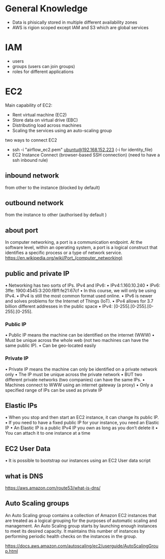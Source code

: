 
# General Knowledge
- Data is phisically stored in multiple different availability zones
- AWS is rigion scoped except IAM and S3 which are global services


# IAM
- users
- groups (users can join groups)
- roles for different applications

# EC2
Main capability of EC2:
- Rent virtual machine (EC2)
- Store data on virtual drive (EBC)
- Distributing load across machines
- Scaling the services using an auto-scaling group

two ways to connect EC2
- ssh -i "airflow_ec2.pem" ubuntu@192.168.152.223 (-i for identity_file)
- EC2 Instance Connect (browser-based SSH connection) (need to have a ssh inbound rule)

## inbound network
from other to the instance (blocked by default)
## outbound network
from the instance to other (authorised by default )

## about port
In computer networking, a port is a communication endpoint. At the software level, within an operating system, a port is a logical construct that identifies a specific process or a type of network service.
https://en.wikipedia.org/wiki/Port_(computer_networking)

## public and private IP
• Networking has two sorts of IPs. IPv4 and IPv6:
• IPv4:1.160.10.240
• IPv6: 3ffe: 1900:4545:3:200:f8ff:fe21:67cf
• In this course, we will only be using IPv4.
• IPv4 is still the most common format used online.
• IPv6 is newer and solves problems for the Internet of Things (IoT).
• IPv4 allows for 3.7 billion different addresses in the public space • IPv4: [0-255].[0-255].[0-255].[0-255].

### Public IP
• Public IP means the machine can be identified on the internet (WWW)
• Must be unique across the whole web (not two machines can have the same public IP). • Can be geo-located easily
### Private IP
• Private IP means the machine can only be identified on a private network only • The IP must be unique across the private network
• BUT two different private networks (two companies) can have the same IPs.
• Machines connect to WWW using an internet gateway (a proxy)
• Only a specified range of IPs can be used as private IP

## Elastic IPs
• When you stop and then start an EC2 instance, it can change its public IP.
• If you need to have a fixed public IP for your instance, you need an Elastic IP
• An Elastic IP is a public IPv4 IP you own as long as you don’t delete it
• You can attach it to one instance at a time

## EC2 User Data
• It is possible to bootstrap our instances using an EC2 User data script

## what is DNS
https://aws.amazon.com/route53/what-is-dns/

## Auto Scaling groups
An Auto Scaling group contains a collection of Amazon EC2 instances that are treated as a logical grouping for the purposes of automatic scaling and management. An Auto Scaling group starts by launching enough instances to meet its desired capacity. It maintains this number of instances by performing periodic health checks on the instances in the group.

https://docs.aws.amazon.com/autoscaling/ec2/userguide/AutoScalingGroup.html
